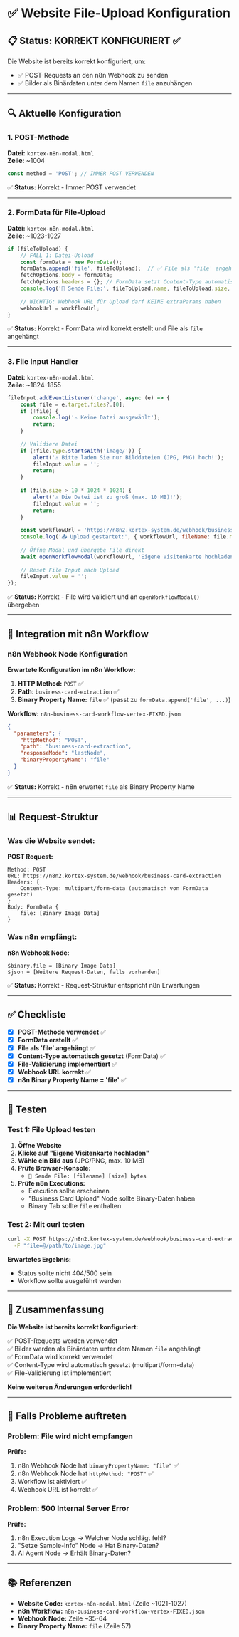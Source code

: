 # ✅ Website File-Upload Konfiguration

## 📋 Status: KORREKT KONFIGURIERT ✅

Die Website ist bereits korrekt konfiguriert, um:
- ✅ POST-Requests an den n8n Webhook zu senden
- ✅ Bilder als Binärdaten unter dem Namen `file` anzuhängen

---

## 🔍 Aktuelle Konfiguration

### 1. POST-Methode
**Datei:** `kortex-n8n-modal.html`  
**Zeile:** ~1004

```javascript
const method = 'POST'; // IMMER POST VERWENDEN
```

✅ **Status:** Korrekt - Immer POST verwendet

---

### 2. FormData für File-Upload
**Datei:** `kortex-n8n-modal.html`  
**Zeile:** ~1023-1027

```javascript
if (fileToUpload) {
    // FALL 1: Datei-Upload
    const formData = new FormData();
    formData.append('file', fileToUpload);  // ✅ File als 'file' angehängt
    fetchOptions.body = formData;
    fetchOptions.headers = {}; // FormData setzt Content-Type automatisch
    console.log('📎 Sende File:', fileToUpload.name, fileToUpload.size, 'bytes');
    
    // WICHTIG: Webhook URL für Upload darf KEINE extraParams haben
    webhookUrl = workflowUrl;
}
```

✅ **Status:** Korrekt - FormData wird korrekt erstellt und File als `file` angehängt

---

### 3. File Input Handler
**Datei:** `kortex-n8n-modal.html`  
**Zeile:** ~1824-1855

```javascript
fileInput.addEventListener('change', async (e) => {
    const file = e.target.files?.[0];
    if (!file) {
        console.log('⚠️ Keine Datei ausgewählt');
        return;
    }
    
    // Validiere Datei
    if (!file.type.startsWith('image/')) {
        alert('⚠️ Bitte laden Sie nur Bilddateien (JPG, PNG) hoch!');
        fileInput.value = '';
        return;
    }
    
    if (file.size > 10 * 1024 * 1024) {
        alert('⚠️ Die Datei ist zu groß (max. 10 MB)!');
        fileInput.value = '';
        return;
    }
    
    const workflowUrl = 'https://n8n2.kortex-system.de/webhook/business-card-extraction';
    console.log('📤 Upload gestartet:', { workflowUrl, fileName: file.name, fileSize: file.size });
    
    // Öffne Modal und übergebe File direkt
    await openWorkflowModal(workflowUrl, 'Eigene Visitenkarte hochladen', file);
    
    // Reset File Input nach Upload
    fileInput.value = '';
});
```

✅ **Status:** Korrekt - File wird validiert und an `openWorkflowModal()` übergeben

---

## 🔗 Integration mit n8n Workflow

### n8n Webhook Node Konfiguration

**Erwartete Konfiguration im n8n Workflow:**

1. **HTTP Method:** `POST` ✅
2. **Path:** `business-card-extraction` ✅
3. **Binary Property Name:** `file` ✅ (passt zu `formData.append('file', ...)`)

**Workflow:** `n8n-business-card-workflow-vertex-FIXED.json`

```json
{
  "parameters": {
    "httpMethod": "POST",
    "path": "business-card-extraction",
    "responseMode": "lastNode",
    "binaryPropertyName": "file"
  }
}
```

✅ **Status:** Korrekt - n8n erwartet `file` als Binary Property Name

---

## 📊 Request-Struktur

### Was die Website sendet:

**POST Request:**
```
Method: POST
URL: https://n8n2.kortex-system.de/webhook/business-card-extraction
Headers: {
    Content-Type: multipart/form-data (automatisch von FormData gesetzt)
}
Body: FormData {
    file: [Binary Image Data]
}
```

### Was n8n empfängt:

**n8n Webhook Node:**
```
$binary.file = [Binary Image Data]
$json = [Weitere Request-Daten, falls vorhanden]
```

✅ **Status:** Korrekt - Request-Struktur entspricht n8n Erwartungen

---

## ✅ Checkliste

- [x] **POST-Methode verwendet** ✅
- [x] **FormData erstellt** ✅
- [x] **File als 'file' angehängt** ✅
- [x] **Content-Type automatisch gesetzt** (FormData) ✅
- [x] **File-Validierung implementiert** ✅
- [x] **Webhook URL korrekt** ✅
- [x] **n8n Binary Property Name = 'file'** ✅

---

## 🧪 Testen

### Test 1: File Upload testen

1. **Öffne Website**
2. **Klicke auf "Eigene Visitenkarte hochladen"**
3. **Wähle ein Bild aus** (JPG/PNG, max. 10 MB)
4. **Prüfe Browser-Konsole:**
   - `📎 Sende File: [filename] [size] bytes`
5. **Prüfe n8n Executions:**
   - Execution sollte erscheinen
   - "Business Card Upload" Node sollte Binary-Daten haben
   - Binary Tab sollte `file` enthalten

### Test 2: Mit curl testen

```bash
curl -X POST https://n8n2.kortex-system.de/webhook/business-card-extraction \
  -F "file=@/path/to/image.jpg"
```

**Erwartetes Ergebnis:**
- Status sollte nicht 404/500 sein
- Workflow sollte ausgeführt werden

---

## 📝 Zusammenfassung

**Die Website ist bereits korrekt konfiguriert:**

✅ POST-Requests werden verwendet  
✅ Bilder werden als Binärdaten unter dem Namen `file` angehängt  
✅ FormData wird korrekt verwendet  
✅ Content-Type wird automatisch gesetzt (multipart/form-data)  
✅ File-Validierung ist implementiert  

**Keine weiteren Änderungen erforderlich!**

---

## 🔧 Falls Probleme auftreten

### Problem: File wird nicht empfangen

**Prüfe:**
1. n8n Webhook Node hat `binaryPropertyName: "file"` ✅
2. n8n Webhook Node hat `httpMethod: "POST"` ✅
3. Workflow ist aktiviert ✅
4. Webhook URL ist korrekt ✅

### Problem: 500 Internal Server Error

**Prüfe:**
1. n8n Execution Logs → Welcher Node schlägt fehl?
2. "Setze Sample-Info" Node → Hat Binary-Daten?
3. AI Agent Node → Erhält Binary-Daten?

---

## 📚 Referenzen

- **Website Code:** `kortex-n8n-modal.html` (Zeile ~1021-1027)
- **n8n Workflow:** `n8n-business-card-workflow-vertex-FIXED.json`
- **Webhook Node:** Zeile ~35-64
- **Binary Property Name:** `file` (Zeile 57)

